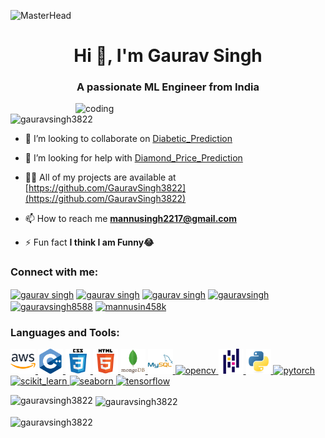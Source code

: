 ![MasterHead](https://raw.githubusercontent.com/GauravSingh3822/GauravSingh3822/main/DALL%C2%B7E%202024-08-13%2021.13.47%20-%20A%20GitHub%20banner%20featuring%20a%20futuristic%20theme%20with%20artificial%20intelligence%20and%20machine%20learning.%20It%20should%20have%20a%20purple%20and%20pink%20color%20scheme%20with%20a%20p.webp)
<h1 align="center">Hi 👋, I'm Gaurav Singh</h1>
<h3 align="center">A passionate ML Engineer from India</h3>
<img align="right" alt="coding" width="400" src="https://user-images.githubusercontent.com/55389276/140866485-8fb1c876-9a8f-4d6a-98dc-08c4981eaf70.gif">
<p align="left"> <img src="https://komarev.com/ghpvc/?username=gauravsingh3822&label=Profile%20views&color=0e75b6&style=flat" alt="gauravsingh3822" /> </p>

- 👯 I’m looking to collaborate on [Diabetic_Prediction](https://github.com/GauravSingh3822/Diabetics_Prediction_Project)

- 🤝 I’m looking for help with [Diamond_Price_Prediction](https://github.com/GauravSingh3822/Diamond_Price_Prediction_Project)

- 👨‍💻 All of my projects are available at [https://github.com/GauravSingh3822](https://github.com/GauravSingh3822)

- 📫 How to reach me **mannusingh2217@gmail.com**

- ⚡ Fun fact **I think I am Funny😂**

<h3 align="left">Connect with me:</h3>
<p align="left">
<a href="https://twitter.com/gaurav singh" target="blank"><img align="center" src="https://raw.githubusercontent.com/rahuldkjain/github-profile-readme-generator/master/src/images/icons/Social/twitter.svg" alt="gaurav singh" height="30" width="40" /></a>
<a href="https://linkedin.com/in/gaurav singh" target="blank"><img align="center" src="https://raw.githubusercontent.com/rahuldkjain/github-profile-readme-generator/master/src/images/icons/Social/linked-in-alt.svg" alt="gaurav singh" height="30" width="40" /></a>
<a href="https://kaggle.com/gaurav singh" target="blank"><img align="center" src="https://raw.githubusercontent.com/rahuldkjain/github-profile-readme-generator/master/src/images/icons/Social/kaggle.svg" alt="gaurav singh" height="30" width="40" /></a>
<a href="https://fb.com/gauravsingh" target="blank"><img align="center" src="https://raw.githubusercontent.com/rahuldkjain/github-profile-readme-generator/master/src/images/icons/Social/facebook.svg" alt="gauravsingh" height="30" width="40" /></a>
<a href="https://instagram.com/gauravsingh8588" target="blank"><img align="center" src="https://raw.githubusercontent.com/rahuldkjain/github-profile-readme-generator/master/src/images/icons/Social/instagram.svg" alt="gauravsingh8588" height="30" width="40" /></a>
<a href="https://auth.geeksforgeeks.org/user/mannusin458k" target="blank"><img align="center" src="https://raw.githubusercontent.com/rahuldkjain/github-profile-readme-generator/master/src/images/icons/Social/geeks-for-geeks.svg" alt="mannusin458k" height="30" width="40" /></a>
</p>

<h3 align="left">Languages and Tools:</h3>
<p align="left"> <a href="https://aws.amazon.com" target="_blank" rel="noreferrer"> <img src="https://raw.githubusercontent.com/devicons/devicon/master/icons/amazonwebservices/amazonwebservices-original-wordmark.svg" alt="aws" width="40" height="40"/> </a> <a href="https://www.w3schools.com/cpp/" target="_blank" rel="noreferrer"> <img src="https://raw.githubusercontent.com/devicons/devicon/master/icons/cplusplus/cplusplus-original.svg" alt="cplusplus" width="40" height="40"/> </a> <a href="https://www.w3schools.com/css/" target="_blank" rel="noreferrer"> <img src="https://raw.githubusercontent.com/devicons/devicon/master/icons/css3/css3-original-wordmark.svg" alt="css3" width="40" height="40"/> </a> <a href="https://www.w3.org/html/" target="_blank" rel="noreferrer"> <img src="https://raw.githubusercontent.com/devicons/devicon/master/icons/html5/html5-original-wordmark.svg" alt="html5" width="40" height="40"/> </a> <a href="https://www.mongodb.com/" target="_blank" rel="noreferrer"> <img src="https://raw.githubusercontent.com/devicons/devicon/master/icons/mongodb/mongodb-original-wordmark.svg" alt="mongodb" width="40" height="40"/> </a> <a href="https://www.mysql.com/" target="_blank" rel="noreferrer"> <img src="https://raw.githubusercontent.com/devicons/devicon/master/icons/mysql/mysql-original-wordmark.svg" alt="mysql" width="40" height="40"/> </a> <a href="https://opencv.org/" target="_blank" rel="noreferrer"> <img src="https://www.vectorlogo.zone/logos/opencv/opencv-icon.svg" alt="opencv" width="40" height="40"/> </a> <a href="https://pandas.pydata.org/" target="_blank" rel="noreferrer"> <img src="https://raw.githubusercontent.com/devicons/devicon/2ae2a900d2f041da66e950e4d48052658d850630/icons/pandas/pandas-original.svg" alt="pandas" width="40" height="40"/> </a> <a href="https://www.python.org" target="_blank" rel="noreferrer"> <img src="https://raw.githubusercontent.com/devicons/devicon/master/icons/python/python-original.svg" alt="python" width="40" height="40"/> </a> <a href="https://pytorch.org/" target="_blank" rel="noreferrer"> <img src="https://www.vectorlogo.zone/logos/pytorch/pytorch-icon.svg" alt="pytorch" width="40" height="40"/> </a> <a href="https://scikit-learn.org/" target="_blank" rel="noreferrer"> <img src="https://upload.wikimedia.org/wikipedia/commons/0/05/Scikit_learn_logo_small.svg" alt="scikit_learn" width="40" height="40"/> </a> <a href="https://seaborn.pydata.org/" target="_blank" rel="noreferrer"> <img src="https://seaborn.pydata.org/_images/logo-mark-lightbg.svg" alt="seaborn" width="40" height="40"/> </a> <a href="https://www.tensorflow.org" target="_blank" rel="noreferrer"> <img src="https://www.vectorlogo.zone/logos/tensorflow/tensorflow-icon.svg" alt="tensorflow" width="40" height="40"/> </a> </p>

<p><img align="left" src="https://github-readme-stats.vercel.app/api/top-langs?username=gauravsingh3822&show_icons=true&locale=en&layout=compact" alt="gauravsingh3822" /></p>

<p>&nbsp;<img align="center" src="https://github-readme-stats.vercel.app/api?username=gauravsingh3822&show_icons=true&locale=en" alt="gauravsingh3822" /></p>

<p><img align="center" src="https://github-readme-streak-stats.herokuapp.com/?user=gauravsingh3822&" alt="gauravsingh3822" /></p>
